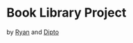 # Book Library Project

by [Ryan](https://github.com/rvvergara) and [Dipto](https://github.com/dipto0321)
